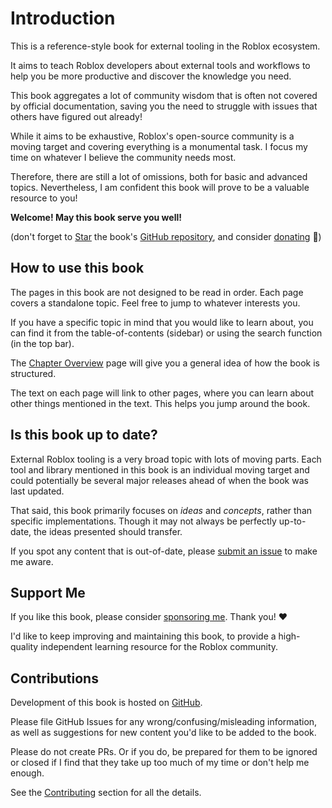 # Introduction

This is a reference-style book for external tooling in the Roblox ecosystem.

It aims to teach Roblox developers about external tools and workflows to help
you be more productive and discover the knowledge you need.

This book aggregates a lot of community wisdom that is often not covered by
official documentation, saving you the need to struggle with issues that others
have figured out already!

While it aims to be exhaustive, Roblox's open-source community is a moving
target and covering everything is a monumental task. I focus my time on whatever
I believe the community needs most.

Therefore, there are still a lot of omissions, both for basic and advanced
topics. Nevertheless, I am confident this book will prove to be a valuable
resource to you!

**Welcome! May this book serve you well!**

(don't forget to
<a class="github-button" href="https://github.com/roblox-cheatbook/roblox-cheatbook" data-icon="octicon-star" aria-label="Star roblox-cheatbook/roblox-cheatbook on GitHub">Star</a>
the book's [GitHub repository](https://github.com/roblox-cheatbook/roblox-cheatbook),
and consider [donating](https://github.com/sponsors/grilme99) 🙂)

## How to use this book

The pages in this book are not designed to be read in order. Each page covers
a standalone topic. Feel free to jump to whatever interests you.

If you have a specific topic in mind that you would like to learn about, you
can find it from the table-of-contents (sidebar) or using the search function
(in the top bar).

The [Chapter Overview](./overview.md) page will give you a general idea
of how the book is structured.

The text on each page will link to other pages, where you can learn about other
things mentioned in the text. This helps you jump around the book.

<!-- If you are new to external Roblox tooling, or would like a more guided
experience, try the [Guided Tour tutorial][cbtut::guide]. It will help you
navigate the book in an order that makes sense for learning, from beginner to
advanced topics. -->

## Is this book up to date?

External Roblox tooling is a very broad topic with lots of moving parts. Each
tool and library mentioned in this book is an individual moving target and could
potentially be several major releases ahead of when the book was last updated.

That said, this book primarily focuses on *ideas* and *concepts*, rather than
specific implementations. Though it may not always be perfectly up-to-date, the
ideas presented should transfer.

If you spot any content that is out-of-date, please [submit an issue](https://github.com/roblox-cheatbook/roblox-cheatbook/issues/new) to make me aware.

## Support Me

If you like this book, please consider [sponsoring me](https://github.com/sponsors/grilme99). Thank you! ❤️

I'd like to keep improving and maintaining this book, to provide a high-quality
independent learning resource for the Roblox community.

## Contributions

Development of this book is hosted on [GitHub](https://github.com/roblox-cheatbook/roblox-cheatbook).

Please file GitHub Issues for any wrong/confusing/misleading information,
as well as suggestions for new content you'd like to be added to the book.

Please do not create PRs. Or if you do, be prepared for them to be ignored
or closed if I find that they take up too much of my time or don't help me
enough.

See the [Contributing](./contributing.md) section for all the details.
